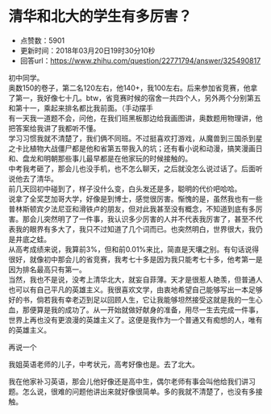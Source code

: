# 清华和北大的学生有多厉害？
- 点赞数：5901
- 更新时间：2018年03月20日19时30分10秒
- 回答url：https://www.zhihu.com/question/22771794/answer/325490817
<body>
 <p data-pid="Eug7Tm10">初中同学。<br>
  奥数150的卷子，第二名120左右，他140+，我100左右。后来参加省竞赛，他拿了第一，我好像七十几。btw，省竞赛时候的宿舍一共四个人，另外两个分别第五和第十一，乘起来排名都比我前面。（手动摆手<br>
  有一天我一道题不会，问他，在我们班黑板那边给我画图讲，奥数题用物理讲，他把答案给我讲了我都听不懂。<br>
  学习习惯我就不清楚了，我们俩不同班。不过挺喜欢打游戏，从魔兽到三国杀到星之卡比植物大战僵尸都是他和省第五带我入的坑；还有看小说和动漫，搞笑漫画日和、盘龙和明朝那些事儿最早都是在他家玩的时候接触的。<br>
  中考我考砸了，那会儿也没手机，也不怎么聊天，之后就没怎么说过话了。后面听说他去了清华。<br>
  前几天回初中碰到了，样子没什么变，白头发还是多，聪明的代价吧哈哈。<br>
  说拿了全奖芝加哥大学，好像是到博士，感觉很厉害。惭愧的是，虽然我也有一些普林斯顿宾夕法尼亚和滑铁卢的朋友，但对此我甚至没有概念，不知道到底有多厉害。那会儿突然明了了一件事，我认识多少厉害的人并不代表我厉害了，甚至不代表我的眼界有多大了，我只不过知道了几个词而已。也突然明白，世界很大，我仍是井底之蛙。<br>
  从高考成绩来说，我算前3%，但和前0.01%来比，简直是天壤之别。有句话说得很好，就像初中那会儿的省竞赛，我考七十多是因为我只能考七十多，他考第一是因为排名最高只有第一。<br>
  当然，我也不是说，没考上清华北大，就妄自菲薄。天才是很惹人艳羡，但普通人也可以有自己平凡的英雄主义。我很喜欢文学，由衷地希望自己能够写出一本足够好的书，倘若我有幸老迈到足以回顾人生，它让我能够坦然接受这就是我的一生心血，那便算是我的成功了。从一开始就做好献身的准备，用尽一生去完成一件事，世界上再也没有更浪漫的英雄主义了。这便是我作为一个普通又有痴想的人，唯有的英雄主义。</p>
 <p data-pid="d5fzchQ_">再说一个</p>
 <p data-pid="YJaIw3T0">我姐英语老师的儿子，中考状元，高考好像也是。去了北大。</p>
 <p data-pid="guZv7F3K">我在他家补习英语，那会儿他好像还是高中生，偶尔老师有事会叫他给我们讲习题。怎么说，很难的问题他讲出来就好像很简单。多的我就不清楚了，也没有多接触。</p>
</body>